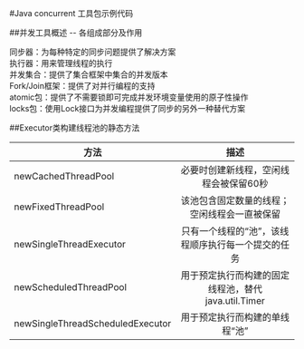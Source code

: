 #Java  concurrent 工具包示例代码  

##并发工具概述 -- 各组成部分及作用

同步器：为每种特定的同步问题提供了解决方案  
执行器：用来管理线程的执行  
并发集合：提供了集合框架中集合的并发版本  
Fork/Join框架：提供了对并行编程的支持  
atomic包：提供了不需要锁即可完成并发环境变量使用的原子性操作  
locks包：使用Lock接口为并发编程提供了同步的另外一种替代方案  


##Executor类构建线程池的静态方法

|    方法                            | 描述                                                  |
| ---------------------------------- |:-----------------------------------------------------:|
| newCachedThreadPool                | 必要时创建新线程，空闲线程会被保留60秒                |
| newFixedThreadPool                 | 该池包含固定数量的线程；空闲线程会一直被保留          |
| newSingleThreadExecutor            | 只有一个线程的“池”，该线程顺序执行每一个提交的任务    |
| newScheduledThreadPool             | 用于预定执行而构建的固定线程池，替代java.util.Timer   |
| newSingleThreadScheduledExecutor   | 用于预定执行而构建的单线程“池”                        |

